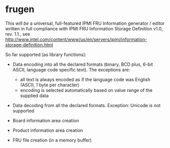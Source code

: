 # frugen

This *will be* a universal, full-featured IPMI FRU Information generator / editor
written in full compliance with IPMI FRU Information Storage Definition v1.0, rev. 1.1.,
see http://www.intel.com/content/www/us/en/servers/ipmi/information-storage-definition.html

So far supported (as library functions):

  * Data encoding into all the declared formats (binary, BCD plus, 6-bit ASCII, language code specific text).
    The exceptions are:

    * all text is always encoded as if the language code was English (ASCII, 1 byte per character)
    * encoding is selected automatically based on value range of the supplied data

  * Data decoding from all the declared formats.
    Exception: Unicode is not supported

  * Board information area creation
  * Product information area creation
  * FRU file creation (in a memory buffer)

